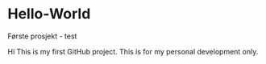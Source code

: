 # Hello-World
Første prosjekt - test


Hi 
This is my first GitHub project. This is for my personal development only. 

